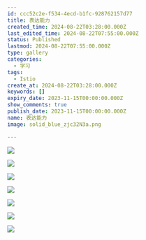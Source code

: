 ```yaml
---
id: ccc52c2e-f534-4ecd-b1fc-928762157d77
title: 表达能力
created_time: 2024-08-22T03:28:00.000Z
last_edited_time: 2024-08-22T07:55:00.000Z
status: Published
lastmod: 2024-08-22T07:55:00.000Z
type: gallery
categories:
  - 学习
tags:
  - Istio
create_at: 2024-08-22T03:28:00.000Z
keywords: []
expiry_date: 2023-11-15T00:00:00.000Z
show_comments: true
publish_date: 2023-11-15T00:00:00.000Z
name: 表达能力
image: solid_blue_zjc32N3a.png

---
```


![](2b426f4b-130b-4985-9ac8-bfa2bb2925fd_RfePrzb7.jpeg)

![](5da0f4c8-1ada-4621-ba7e-e0962af7321a_u40B4PPp.jpeg)

![](58db8282-474d-4538-a117-411f4f7abf91_j1k6B83N.jpeg)

![](306d7e3e-f176-42f7-9960-b29ba6af7e23_fgoMRKWq.jpeg)

![](465b1230-6827-48f0-ae1e-b669c4b59929_c5Uv8tDT.jpeg)

![](72037b84-d2d5-4946-84bb-e8832503fd45_3unzY8Ln.jpeg)

![](db5e0bce-fe48-4a0b-b181-9784dc0c8fa0_9Ib5lS4c.jpeg)
